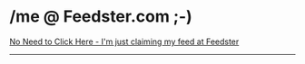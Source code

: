 # /me @ Feedster.com ;-)

<p><a href="http://feedster.com/claimfeed.php?key=eff64ba744cccd832c7d230217c7bacb">No Need to Click Here - I'm just claiming my feed at Feedster</a></p>

-------------------------------

